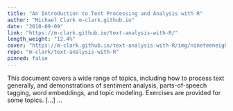 ```yaml
---
title: "An Introduction to Text Processing and Analysis with R"
author: "Michael Clark m-clark.github.io"
date: "2018-09-09"
link: "https://m-clark.github.io/text-analysis-with-R/"
length_weight: "12.4%"
cover: "https://m-clark.github.io/text-analysis-with-R/img/nineteeneightyR.png"
repo: "m-clark/text-analysis-with-R"
pinned: false
---
```


This document covers a wide range of topics, including how to process text generally, and demonstrations of sentiment analysis, parts-of-speech tagging, word embeddings, and topic modeling. Exercises are provided for some topics. [...]  ...
